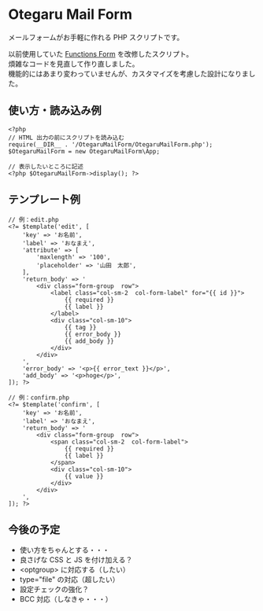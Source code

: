 # Otegaru Mail Form
メールフォームがお手軽に作れる PHP スクリプトです。

以前使用していた [Functions Form](https://github.com/mhkkr/Functions-Form) を改修したスクリプト。  
煩雑なコードを見直して作り直しました。  
機能的にはあまり変わっていませんが、カスタマイズを考慮した設計になりました。

## 使い方・読み込み例

```
<?php
// HTML 出力の前にスクリプトを読み込む
require(__DIR__ . '/OtegaruMailForm/OtegaruMailForm.php');
$OtegaruMailForm = new OtegaruMailForm\App;

// 表示したいところに記述
<?php $OtegaruMailForm->display(); ?>
```

## テンプレート例

```
// 例：edit.php
<?= $template('edit', [
    'key' => 'お名前',
    'label' => 'おなまえ',
    'attribute' => [
        'maxlength' => '100',
        'placeholder' => '山田　太郎',
    ],
    'return_body' => '
        <div class="form-group  row">
            <label class="col-sm-2  col-form-label" for="{{ id }}">
                {{ required }}
                {{ label }}
            </label>
            <div class="col-sm-10">
                {{ tag }}
                {{ error_body }}
                {{ add_body }}
            </div>
        </div>
    ',
    'error_body' => '<p>{{ error_text }}</p>',
    'add_body' => '<p>hoge</p>',
]); ?>
```

```
// 例：confirm.php
<?= $template('confirm', [
    'key' => 'お名前',
    'label' => 'おなまえ',
    'return_body' => '
        <div class="form-group  row">
            <span class="col-sm-2  col-form-label">
                {{ required }}
                {{ label }}
            </span>
            <div class="col-sm-10">
                {{ value }}
            </div>
        </div>
    ',
]); ?>
```

## 今後の予定
- 使い方をちゃんとする・・・
- 良さげな CSS と JS を付け加える？
- &lt;optgroup&gt; に対応する（したい）
- type="file" の対応（超したい）
- 設定チェックの強化？
- BCC 対応（しなきゃ・・・）
